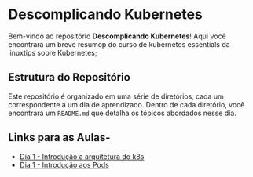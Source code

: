 # Descomplicando Kubernetes

Bem-vindo ao repositório **Descomplicando Kubernetes**! Aqui você encontrará um breve resumop do curso de kubernetes essentials da linuxtips sobre Kubernetes;

## Estrutura do Repositório

Este repositório é organizado em uma série de diretórios, cada um correspondente a um dia de aprendizado. Dentro de cada diretório, você encontrará um `README.md` que detalha os tópicos abordados nesse dia.

## Links para as Aulas- 
- [Dia 1 - Introdução a arquitetura do k8s](./day-1/readme1.md)
- [Dia 1 - Introdução aos Pods](./day-2/readme2.md)